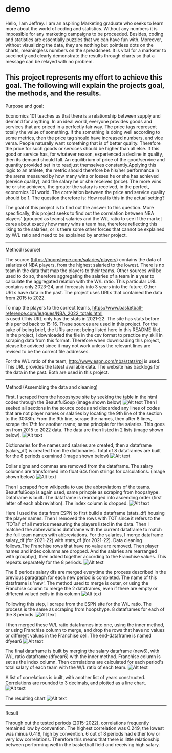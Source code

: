 # demo

Hello, I am Jeffrey. I am an aspiring Marketing graduate who seeks to learn more about the world of coding and statistics. Without any numbers
it is impossible for any marketing campaigns to be proceeded. Besides, coding and statistics are essentially puzzles that we can have fun with.
Moreover, without visualizing the data, they are nothing but pointless dots on the charts, meaningless numbers on the spreadsheet. It is vital
for a marketer to succinctly and clearly demonstrate the results through charts so that a message can be relayed with no problem.

This project represents my effort to achieve this goal. The following will explain the projects goal, the methods, and the results.
------------------------------------------------------------------------------------------------------------------------------------------------------


Purpose and goal:

Economics 101 teaches us that there is a relationship between supply and demand for anything. In an ideal world, everyone provides goods and 
services that are priced in a perfectly fair way. The price tags represent totally the value of something. If the something is doing well 
according to some metrics, then the price tag should have increased numbers, and vice versa. People naturally want something that is of better
quality. Therefore the price for such goods or services should be higher than all else. If this good or service has, for whatever reason, 
experienced a decline in quality, then its demand should fall. An equilibrium of price of the good/service and quantity provided set in to 
readjust themselves constantly.Applying this logic to an athlete, the metric should therefore be his/her performance in the arena 
measured by how many wins or losses he or she has achieved (service quality), and the salary he or she receives (price).  The more wins 
he or she achieves, the greater the salary is received, in the perfect, economics 101 world. The correlation between the price and service quality
should be 1. The question therefore is: How real is this in the actual setting?

The goal of this project is to find out the answer to this question. More specifically, this project seeks to find out the correlation
between NBA players' (grouped as teams) salaries and the W/L ratio to see if the market cares about exactly how many wins a team has, therefore
reflecting this liking to the salaries, or is there some other forces  that cannot be explained by W/L ratio and need to be explained by another
project.

------------------------------------------------------------------------------------------------------------------------------------------------------


Method (source)

The source (https://hoopshype.com/salaries/players) contains the data of salaries of NBA players, from the highest salaried to the lowest. 
There is no team in the data that map the players to their teams. Other sources will be used to do so, therefore aggregating the salaries 
of a team in a year to calculate the aggregated relation with the W/L ratio. This particular URL contains only 2023-24, and forecasts into 
3 years into the future. Other URLs have data in the past. The project uses URLs that contained the data from 2015 to 2022. 

To map the players to the correct teams, https://www.basketball-reference.com/leagues/NBA_2022_totals.html  
is used (This URL only has the stats in 2021-22. The site has stats before this period back to 15-16. These sources are used in this project.
For the sake of being brief, the URls are not being listed here in this README file). In the project, I downloaded the file in the csv format to 
practice my skill in scraping data from this format. Therefore when downloading this project, please be adviced since it may not work unless the 
relevant lines are revised to be the correct file addresses.

For the W/L ratio of the team, http://www.espn.com/nba/stats/rpi  is used. This URL provides the latest available data. The website has backlogs 
for the data in the past. Both are used in this project.


------------------------------------------------------------------------------------------------------------------------------------------------------


Method (Assembling the data and cleaning)



First, I scraped from the hoopshype site by seeking the table in the html codes through the BeautifulSoup (image shown below)
![Alt text](/BeautifulSoup_scrape.png?raw=true "BeautifulSoup_scrape")
Then I seeked all <td> sections in the source codes and discarded any lines of codes that are not player names or salaries by locating the 
9th line of the <td> section to the 3008th. From the 9th line, scrape the names, then after 8 lines, scrape the 17th for another name; same
principle for the salaries. This goes on from 2015 to 2022 data. The data are then listed in 2 lists (image shown below).
![Alt text](/<td>%20find%20the%20names%20and%20salaries.png?raw=true  "names and salaries")


Dictionaries for the names and salaries are created, then a dataframe (salary_df) is created from the dictionaries. Total of 8 dataframes are
built for the 8 periods examined (image shown below)
![Alt text](/dictionaries%20and%20dataframes.png?raw=true  "dict and df")

Dollar signs and commas are removed from the dataframe. The salary columns are transformed into float 64s from strings for calculations. (image shown below)
![Alt text](/dollar%20and%20comma.png?raw=true  "dollar and comma")

Then I scraped from wikipedia to use the abbreviations of the teams. BeautifulSoup is again used, same princple as scraping from hoopshype.
Dataframe is built. The dataframe is rearranged into ascending order (first letter of each abbreviation). The index column is dropped.
![Alt text](/abbreviation.png?raw=true  "abbreviation")

Here I used the data from ESPN to first build a dataframe (stats_df) housing the player names. Then I removed the rows with TOT since it refers to the 'TOTal'
of all metrics measuring the players listed in the data. Then I matched the abbreviations dataframe with the current dataframe to match the full 
team names with abbreviations. For the salaries, I merge dataframe salary_df (for 2021-22) with stats_df (for 2021-22). Data cleaning follows.The
Franchise rows that have no value are removed. Then player names and index columns are dropped. And the salaries are rearranged with groupby(), then
added together according to the Franchise values. This repeats separately for the 8 periods.
![Alt text](/match%20dfs%20abbreviation.png?raw=true  "match_dfs_abbreviation")

The 8 periods salary dfs are merged everytime the process described in the previous paragraph for each new period
is completed. The name of this dataframe is 'new'. The method used to merge is outer, or using the Franchise column to merge the 2 
dataframes, even if there are empty or different valued cells in this column
![Alt text](/salary%20df%20merge.png?raw=true  "salary_df_merge")

Following this step, I scrape from the ESPN site for the W/L ratio. The process is the same as scraping from hoopshype. 8 dataframes
for each of the 8 periods. 
![Alt text](/W/L%20ratio.png?raw=true  "W/L_ratio")

I then merged these W/L ratio dataframes into one, using the inner method, or using Franchise column to merge, and drop the rows that
have no values or different values in the Franchise cell. The end-dataframe is named dfyear6
![Alt text](/merging%20the%20W/L%20ratio.png?raw=true  "merging_the_W/L_ratio")

The final dataframe is built by merging the salary dataframe (new6), with W/L ratio dataframe (dfyear6) with the inner method.
Franchise column is set as the index column.  Then correlations are calculated for each period's total salary of each team
with the W/L ratio of each team. 
![Alt text](/Ending%20dataframe.png?raw=true  "Ending_dataframe")

A list of correlations is built, with another list of years constructed. Correlations are rounded to 3 decimals, and plotted as 
a line chart. 
![Alt text](/Plotting.png?raw=true "Plotting")

The resulting chart
![Alt text](/Chart.png?raw=true "Chart")


------------------------------------------------------------------------------------------------------------------------------------------------------


Result


Through out the tested periods (2015-2022), correlations frequently remained low by convention. The highest correlation was 0.249, the lowest 
was minus 0.419, high by convention. 6 out of 8 periods had either low or very low correlations. Therefore this means that 
there is little relationship between performing well in the basketball field and receiving high salary. 
